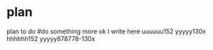 # plan
plan to do
#do something more
ok  I write here
uuuuuu152
yyyyy130x
hhhhhh152
yyyyy878778-130x